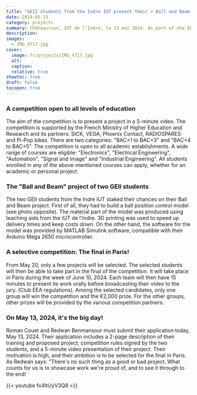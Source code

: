 ```yaml
---
title: "GEII students from the Indre IUT present their « Ball and Beam » project at the national EEA Club competition."
date: 2024-05-13
category: projects
summary: Châteauroux, IUT de l’Indre, le 13 mai 2024. As part of the EEA Club's « My project in 5 minutes » competition, students Roman Couet and Redwan Benmansour are submitting their video entries today. Their goal:' to win the competition and the €2,000 prize.
description:
images:
  - IMG_4717.jpg
cover:
  image: fr/projects/IMG_4717.jpg
  alt:
  caption:
  relative: true
showtoc: true
draft: false
tocopen: true
---
```


### A competition open to all levels of education
The aim of the competition is to present a project in a 5-minute video. The competition is supported by the French Ministry of Higher Education and Research and its partners: SICK, VEGA, Phoenix Contact, RADIOSPARES and Pi-Pop bikes. There are two categories: "BAC+1 to BAC+3" and "BAC+4 to BAC+5". The competition is open to all academic establishments. A wide range of courses are eligible: "Electronics", "Electrical Engineering", "Automation", "Signal and Image" and "Industrial Engineering". All students enrolled in any of the above-mentioned courses can apply, whether for an academic or personal project.
### The "Ball and Beam" project of two GEII students
The two GEII students from the Indre IUT staked their chances on their Ball and Beam project. First of all, they had to build a ball position control model (see photo opposite). The material part of the model was produced using teaching aids from the IUT de l'Indre. 3D printing was used to speed up delivery times and keep costs down. On the other hand, the software for the model was provided by MATLAB Simulink software, compatible with their Arduino Mega 2650 microcontroller.
### A selective competition: The final in Paris!
From May 20, only a few projects will be selected. The selected students will then be able to take part in the final of the competition. It will take place in Paris during the week of June 10, 2024. Each team will then have 15 minutes to present its work orally before broadcasting their video to the jury. (Club EEA regulations). Among the selected candidates, only one group will win the competition and the €2,000 prize. For the other groups, other prizes will be provided by the various competition partners.
### On May 13, 2024, it's the big day!
Roman Couet and Redwan Benmansour must submit their application today, May 13, 2024. Their application includes a 2-page description of their training and proposed project, competition rules signed by the two students, and a 5-minute video presentation of their project. Their motivation is high, and their ambition is to be selected for the final in Paris. As Redwan says: "There's no such thing as a good or bad project. What counts for us is to showcase work we're proud of, and to see it through to the end!

{{< youtube fx4ItUyV3Q8 >}}
